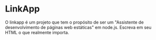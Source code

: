 # LinkApp
O linkapp é um projeto que tem o propósito de ser um "Assistente de desenvolvimento de páginas web estáticas" em node.js. Escreva em seu HTML o que realmente importa.

